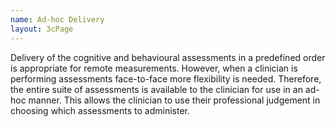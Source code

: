 ```yaml
---
name: Ad-hoc Delivery
layout: 3cPage
---
```


Delivery of the cognitive and behavioural assessments in a predefined order is appropriate for remote measurements. However, when a clinician is performing assessments face-to-face more flexibility is needed. Therefore, the entire suite of assessments is available to the clinician for use in an ad-hoc manner. This allows the clinician to use their professional judgement in choosing which assessments to administer. 